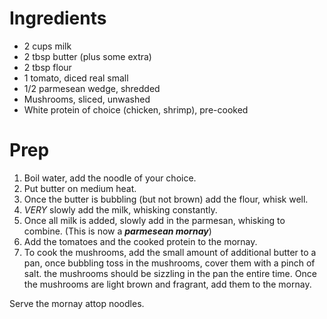 # Ingredients
- 2 cups milk
- 2 tbsp butter (plus some extra)
- 2 tbsp flour
- 1 tomato, diced real small
- 1/2 parmesean wedge, shredded
- Mushrooms, sliced, unwashed
- White protein of choice (chicken, shrimp), pre-cooked

# Prep
1. Boil water, add the noodle of your choice.
2. Put butter on medium heat.
3. Once the butter is bubbling (but not brown) add the flour, whisk well.
4. *VERY* slowly add the milk, whisking constantly.
5. Once all milk is added, slowly add in the parmesan, whisking to combine. (This is now a ***parmesean mornay***)
6. Add the tomatoes and the cooked protein to the mornay.
7. To cook the mushrooms, add the small amount of additional butter to a pan, once bubbling toss in the mushrooms, cover them with a pinch of salt. 
the mushrooms should be sizzling in the pan the entire time. Once the mushrooms are light brown and fragrant, add them to the mornay.  

Serve the mornay attop noodles.

